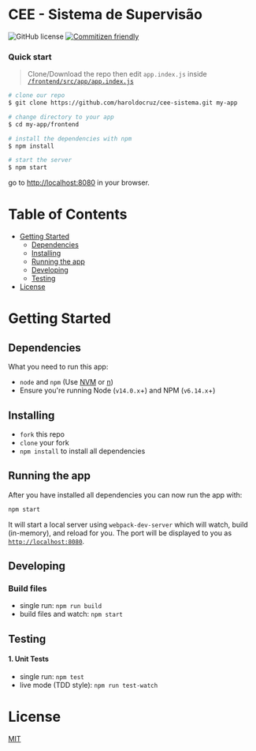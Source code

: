 
# CEE - Sistema de Supervisão
![GitHub license](https://img.shields.io/github/license/haroldocruz/cee-sistema)
[![Commitizen friendly](https://img.shields.io/badge/commitizen-friendly-brightgreen.svg)](http://commitizen.github.io/cz-cli/)

### Quick start

> Clone/Download the repo then edit `app.index.js` inside [`/frontend/src/app/app.index.js`](/frontend/src/app/app.index.js)

```bash
# clone our repo
$ git clone https://github.com/haroldocruz/cee-sistema.git my-app

# change directory to your app
$ cd my-app/frontend

# install the dependencies with npm
$ npm install

# start the server
$ npm start
```

go to [http://localhost:8080](http://localhost:8080) in your browser.

# Table of Contents

* [Getting Started](#getting-started)
    * [Dependencies](#dependencies)
    * [Installing](#installing)
    * [Running the app](#running-the-app)
    * [Developing](#developing)
    * [Testing](#testing)
* [License](#license)

# Getting Started

## Dependencies

What you need to run this app:
* `node` and `npm` (Use [NVM](https://github.com/creationix/nvm) or [n](https://github.com/tj/n))
* Ensure you're running Node (`v14.0.x`+) and NPM (`v6.14.x`+)

## Installing

* `fork` this repo
* `clone` your fork
* `npm install` to install all dependencies

## Running the app

After you have installed all dependencies you can now run the app with:
```bash
npm start
```

It will start a local server using `webpack-dev-server` which will watch, build (in-memory), and reload for you. The port will be displayed to you as [`http://localhost:8080`](http://localhost:8080).

## Developing

### Build files

* single run: `npm run build`
* build files and watch: `npm start`

## Testing

#### 1. Unit Tests

* single run: `npm test`
* live mode (TDD style): `npm run test-watch`

# License

[MIT](/LICENSE)
